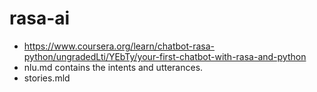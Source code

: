# rasa-ai
- https://www.coursera.org/learn/chatbot-rasa-python/ungradedLti/YEbTy/your-first-chatbot-with-rasa-and-python
- nlu.md contains the intents and utterances.
- stories.mld
